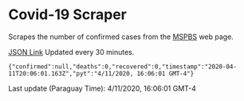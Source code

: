 # Covid-19 Scraper

Scrapes the number of confirmed cases from the [MSPBS](https://www.mspbs.gov.py/covid-19.php) web page.

[JSON Link](https://jmayalag.github.io/covid19-scrape/cases.json)
Updated every 30 minutes.
```
{"confirmed":null,"deaths":0,"recovered":0,"timestamp":"2020-04-11T20:06:01.163Z","pyt":"4/11/2020, 16:06:01 GMT-4"}
```
Last update (Paraguay Time): 4/11/2020, 16:06:01 GMT-4